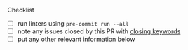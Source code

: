 <!--
Thank you for pull request.
Below are a few things we ask you kindly to self-check before getting a review. Remove checks that are not relevant.
-->
Checklist
* [ ] run linters using `pre-commit run --all`
* [ ] note any issues closed by this PR with [closing keywords](https://help.github.com/articles/closing-issues-using-keywords)
* [ ] put any other relevant information below
